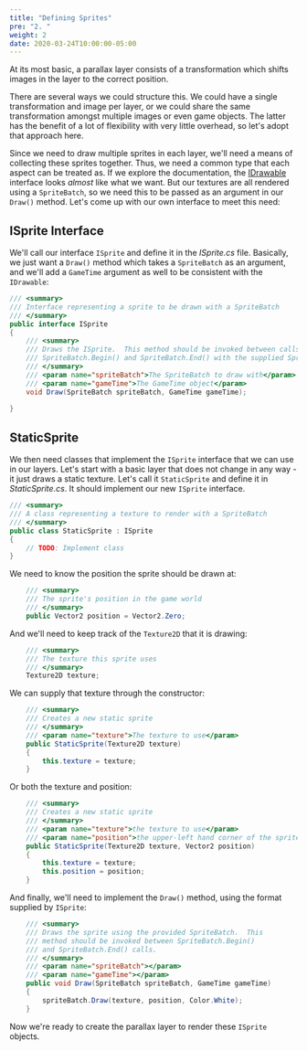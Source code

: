 ```yaml
---
title: "Defining Sprites"
pre: "2. "
weight: 2
date: 2020-03-24T10:00:00-05:00
---
```

At its most basic, a parallax layer consists of a transformation which shifts images in the layer to the correct position.  

There are several ways we could structure this.  We could have a single transformation and image per layer, or we could share the same transformation amongst multiple images or even game objects.  The latter has the benefit of a lot of flexibility with very little overhead, so let's adopt that approach here.

Since we need to draw multiple sprites in each layer, we'll need a means of collecting these sprites together.  Thus, we need a common type that each aspect can be treated as.  If we explore the documentation, the [IDrawable](https://docs.microsoft.com/en-us/previous-versions/windows/xna/bb197416(v%3Dxnagamestudio.42)) interface looks _almost_ like what we want.  But our textures are all rendered using a `SpriteBatch`, so we need this to be passed as an argument in our `Draw()` method.  Let's come up with our own interface to meet this need:

## ISprite Interface
We'll call our interface `ISprite` and define it in the _ISprite.cs_ file.  Basically, we just want a `Draw()` method which takes a `SpriteBatch` as an argument, and we'll add a `GameTime` argument as well to be consistent with the `IDrawable`:

```csharp
/// <summary>
/// Interface representing a sprite to be drawn with a SpriteBatch
/// </summary>
public interface ISprite
{
    /// <summary>
    /// Draws the ISprite.  This method should be invoked between calls to 
    /// SpriteBatch.Begin() and SpriteBatch.End() with the supplied SpriteBatch
    /// </summary>
    /// <param name="spriteBatch">The SpriteBatch to draw with</param>
    /// <param name="gameTime">The GameTime object</param>
    void Draw(SpriteBatch spriteBatch, GameTime gameTime);
    
}
```

## StaticSprite 
We then need classes that implement the `ISprite` interface that we can use in our layers.  Let's start with a basic layer that does not change in any way - it just draws a static texture.  Let's call it `StaticSprite` and define it in _StaticSprite.cs_.  It should implement our new `ISprite` interface.

```csharp
/// <summary>
/// A class representing a texture to render with a SpriteBatch
/// </summary>
public class StaticSprite : ISprite
{
    // TODO: Implement class
}
```

We need to know the position the sprite should be drawn at:

```csharp 
    /// <summary>
    /// The sprite's position in the game world
    /// </summary>
    public Vector2 position = Vector2.Zero;
```

And we'll need to keep track of the `Texture2D` that it is drawing:

```csharp
    /// <summary>
    /// The texture this sprite uses
    /// </summary>
    Texture2D texture;
```

We can supply that texture through the constructor:

```csharp 
    /// <summary>
    /// Creates a new static sprite
    /// </summary>
    /// <param name="texture">The texture to use</param>
    public StaticSprite(Texture2D texture)
    {
        this.texture = texture;
    }
```

Or both the texture and position:

```csharp
    /// <summary>
    /// Creates a new static sprite
    /// </summary>
    /// <param name="texture">the texture to use</param>
    /// <param name="position">the upper-left hand corner of the sprite</param>
    public StaticSprite(Texture2D texture, Vector2 position)
    {
        this.texture = texture;
        this.position = position;
    }
```

And finally, we'll need to implement the `Draw()` method, using the format supplied by `ISprite`:

```csharp
    /// <summary>
    /// Draws the sprite using the provided SpriteBatch.  This
    /// method should be invoked between SpriteBatch.Begin() 
    /// and SpriteBatch.End() calls.
    /// </summary>
    /// <param name="spriteBatch"></param>
    /// <param name="gameTime"></param>
    public void Draw(SpriteBatch spriteBatch, GameTime gameTime)
    {
        spriteBatch.Draw(texture, position, Color.White);
    }
```

Now we're ready to create the parallax layer to render these `ISprite` objects.